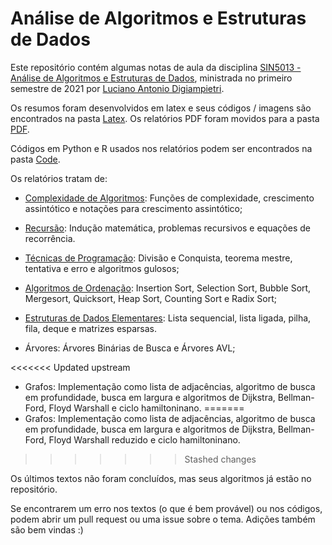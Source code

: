 # Análise de Algoritmos e Estruturas de Dados

Este repositório contém algumas notas de aula da disciplina [SIN5013 - Análise de Algoritmos e Estruturas de Dados](https://uspdigital.usp.br/janus/componente/disciplinasOferecidasInicial.jsf?action=3&sgldis=SIN5013), ministrada no primeiro semestre de 2021 por [Luciano Antonio Digiampietri](http://lattes.cnpq.br/1689147340536405).

Os resumos foram desenvolvidos em latex e seus códigos / imagens são encontrados na pasta [Latex](https://github.com/matiasvinicius/Algorithms-and-Data-Structures/tree/main/Latex). Os relatórios PDF foram movidos para a pasta [PDF](https://github.com/matiasvinicius/Algorithms-and-Data-Structures/tree/main/PDF).

Códigos em Python e R usados nos relatórios podem ser encontrados na pasta [Code](https://github.com/matiasvinicius/Algorithms-and-Data-Structures/tree/main/Code).

Os relatórios tratam de:

* [Complexidade de Algoritmos](https://github.com/matiasvinicius/Algorithms-and-Data-Structures/blob/main/PDF/01_complexidade_de_algoritmos.pdf): Funções de complexidade, crescimento assintótico e notações para crescimento assintótico;

* [Recursão](https://github.com/matiasvinicius/Algorithms-and-Data-Structures/blob/main/PDF/02_recursao.pdf): Indução matemática, problemas recursivos e equações de recorrência.

* [Técnicas de Programação](https://github.com/matiasvinicius/Algorithms-and-Data-Structures/blob/main/PDF/03_tecnicas_programacao.pdf): Divisão e Conquista, teorema mestre, tentativa e erro e algoritmos gulosos;

* [Algoritmos de Ordenação](https://github.com/matiasvinicius/Algorithms-and-Data-Structures/blob/main/PDF/04_ordenacao.pdf): Insertion Sort, Selection Sort, Bubble Sort, Mergesort, Quicksort, Heap Sort, Counting Sort e Radix Sort;

* [Estruturas de Dados Elementares](https://github.com/matiasvinicius/Algorithms-and-Data-Structures/blob/main/PDF/05_estruturas_de_dados.pdf): Lista sequencial, lista ligada, pilha, fila, deque e matrizes esparsas.

* Árvores: Árvores Binárias de Busca e Árvores AVL;

<<<<<<< Updated upstream
* Grafos: Implementação como lista de adjacências, algoritmo de busca em profundidade, busca em largura e algoritmos de Dijkstra, Bellman-Ford, Floyd Warshall e ciclo hamiltoninano.
=======
* Grafos: Implementação como lista de adjacências, algoritmo de busca em profundidade, busca em largura e algoritmos de Dijkstra, Bellman-Ford, Floyd Warshall reduzido e ciclo hamiltoninano.
>>>>>>> Stashed changes

Os últimos textos não foram concluídos, mas seus algoritmos já estão no repositório.

Se encontrarem um erro nos textos (o que é bem provável) ou nos códigos, podem abrir um pull request ou uma issue sobre o tema. Adições também são bem vindas :) 
